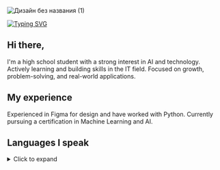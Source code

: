 ![Дизайн без названия (1)](https://github.com/user-attachments/assets/06919e1b-a32c-48db-aeaa-b9684b415e4c)


[![Typing SVG](https://readme-typing-svg.demolab.com?font=Bebas+Neue&duration=2000&pause=500&color=DEA314&center=true&vCenter=true&multiline=true&width=1280&height=150&lines=They+gonna+execute+the+mother+;to+elevate+the+man.;Can't+you+get+it%3F)](https://git.io/typing-svg)





## Hi there,
I'm a high school student with a strong interest in AI and technology. Actively learning and building skills in the IT field. Focused on growth, problem-solving, and real-world applications.
## My experience
Experienced in Figma for design and have worked with Python. Currently pursuing a certification in Machine Learning and AI.

## Languages I speak

<details><summary>Click to expand</summary>
  
![UA Badge](https://img.shields.io/badge/Ukrainian-DEA314?style=for-the-badge&logoColor=white)
![RU Badge](https://img.shields.io/badge/Russian-DEA314?style=for-the-badge&logoColor=white)
![EN Badge](https://img.shields.io/badge/English-DEA314?style=for-the-badge&logoColor=white)
![CZ Badge](https://img.shields.io/badge/Czech-DEA314?style=for-the-badge&logoColor=white)
![DE Badge](https://img.shields.io/badge/German-DEA314?style=for-the-badge&logoColor=white)
![FR Badge](https://img.shields.io/badge/French-DEA314?style=for-the-badge&logoColor=white)
![PL Badge](https://img.shields.io/badge/Polish-DEA314?style=for-the-badge&logoColor=white)

</details>
